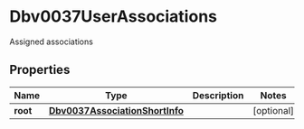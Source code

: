 

# Dbv0037UserAssociations

Assigned associations

## Properties

| Name | Type | Description | Notes |
|------------ | ------------- | ------------- | -------------|
|**root** | [**Dbv0037AssociationShortInfo**](Dbv0037AssociationShortInfo.md) |  |  [optional] |



